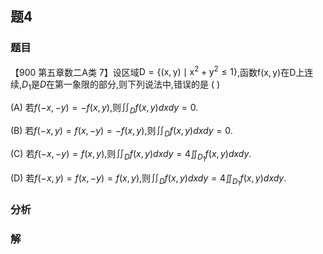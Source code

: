 ## 题4
### 题目
【900 第五章数二$\mathrm{A}$类 7】设区域$\mathrm{D} = \{  {( {\mathrm{x},\mathrm{y}})  \mid  {\mathrm{x}}^{2} + {\mathrm{y}}^{2} \leq  1}\}$,函数$\mathrm{f}( {\mathrm{x},\mathrm{y}})$在$\mathrm{D}$上连续,${D}_{1}$是$D$在第一象限的部分,则下列说法中,错误的是 (   )

(A) 若$f( {-x, - y})  =  - f( {x, y})$,则${\iint }_{D}f( {x, y}) {dxdy} = 0$.

(B) 若$f( {-x, y})  = f( {x, - y})  =  - f( {x, y})$,则${\iint }_{D}f( {x, y}) {dxdy} = 0$.

(C) 若$f( {-x, - y})  = f( {x, y})$,则${\iint }_{D}f( {x, y}) {dxdy} = 4{\iint }_{{D}_{1}}f( {x, y}) {dxdy}$.

(D) 若$f( {-x, y})  = f( {x, - y})  = f( {x, y})$,则${\iint }_{D}f( {x, y}) {dxdy} = 4{\iint }_{{D}_{1}}f( {x, y}) {dxdy}$.
### 分析

### 解